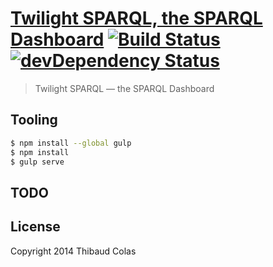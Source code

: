 [Twilight SPARQL, the SPARQL Dashboard](http://thibweb.github.io/twilight-sparql) [![Build Status](https://travis-ci.org/ThibWeb/twilight-sparql.svg?branch=master)](https://travis-ci.org/ThibWeb/twilight-sparql) [![devDependency Status](https://david-dm.org/ThibWeb/twilight-sparql/dev-status.svg)](https://david-dm.org/ThibWeb/twilight-sparql#info=devDependencies)
============

> Twilight SPARQL — the SPARQL Dashboard

## Tooling

```sh
$ npm install --global gulp
$ npm install
$ gulp serve
```

## TODO

## License

Copyright 2014 Thibaud Colas
